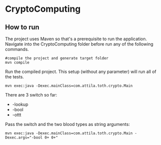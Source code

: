 # CryptoComputing

## How to run 
The project uses Maven so that's a prerequisite to run the application. Navigate into the CryptoComputing folder before run any of the following commands.

```
#compile the project and generate target folder
mvn compile
```

Run the compiled project. This setup (without any parameter) will run all of the tests.
```
mvn exec:java -Dexec.mainClass=com.attila.toth.crypto.Main
```

There are 3 switch so far:
* -lookup
* -bool
* -ottt

Pass the switch and the two blood types as string arguments:
```
mvn exec:java -Dexec.mainClass=com.attila.toth.crypto.Main -Dexec.args="-bool 0+ 0+"
```
